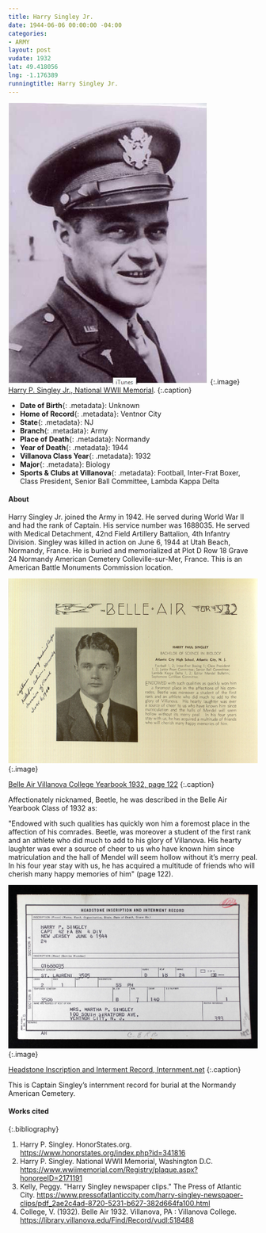 ```yaml
---
title: Harry Singley Jr.
date: 1944-06-06 00:00:00 -04:00
categories:
- ARMY
layout: post
vudate: 1932
lat: 49.418056
lng: -1.176389
runningtitle: Harry Singley Jr.
---
```


![Harry Singley Jr.](images/Singley.jpg)
   {:.image}
[Harry P. Singley Jr., National WWII Memorial](https://www.wwiimemorial.com/Registry/plaque.aspx?honoreeID=2171191).
  {:.caption}

* **Date of Birth**{: .metadata}: Unknown
* **Home of Record**{: .metadata}: Ventnor City
* **State**{: .metadata}: NJ
* **Branch**{: .metadata}: Army
* **Place of Death**{: .metadata}: Normandy
* **Year of Death**{: .metadata}: 1944
* **Villanova Class Year**{: .metadata}: 1932
* **Major**{: .metadata}: Biology
* **Sports & Clubs at Villanova**{: .metadata}: Football, Inter-Frat Boxer, Class President, Senior Ball Committee, Lambda Kappa Delta

#### About

Harry Singley Jr. joined the Army in 1942. He served during World War II and had the rank of Captain. His service number was 1688035. He served with Medical Detachment, 42nd Field Artillery Battalion, 4th Infantry Division. Singley was killed in action on June 6, 1944 at Utah Beach, Normandy, France. He is buried and memorialized at Plot D Row 18 Grave 24 Normandy American Cemetery Colleville-sur-Mer, France. This is an American Battle Monuments Commission location.

![Belle Air Yearbook College Yearbook 1932](images/HarrySingleyJr.BelleAir.png)
  {:.image}

[Belle Air Villanova College Yearbook 1932, page 122](https://library.villanova.edu/Find/Record/vudl:518488)
  {:.caption}

Affectionately nicknamed, Beetle, he was described in the Belle Air Yearbook Class of 1932 as:

"Endowed with such qualities has quickly won him a foremost place in the affection of his comrades. Beetle, was moreover a student of the first rank and an athlete who did much to add to his glory of Villanova. His hearty laughter was ever a source of cheer to us who have known him since matriculation and the hall of Mendel will seem hollow without it’s merry peal. In his four year stay with us, he has acquired a multitude of friends who will cherish many happy memories of him" (page 122).

![Headstone Inscription and Interment Record](images/SingleyHeadstoneInscription.jpg)
  {:.image}

[Headstone Inscription and Interment Record, Internment.net](http://www.interment.net/data/france/normandy/normandy-american-cemetery-records-s.htm)
  {:.caption}

This is Captain Singley’s internment record for burial at the Normandy American Cemetery.


#### Works cited

{:.bibliography}
1. Harry P. Singley. HonorStates.org. <https://www.honorstates.org/index.php?id=341816>
2. Harry P. Singley. National WWII Memorial, Washington D.C. <https://www.wwiimemorial.com/Registry/plaque.aspx?honoreeID=2171191>
3. Kelly, Peggy. "Harry Singley newspaper clips." The Press of Atlantic City. <https://www.pressofatlanticcity.com/harry-singley-newspaper-clips/pdf_2ae2c4ad-8720-5231-b627-382d664fa100.html>
4. College, V. (1932). Belle Air 1932. Villanova, PA : Villanova College. <https://library.villanova.edu/Find/Record/vudl:518488>
